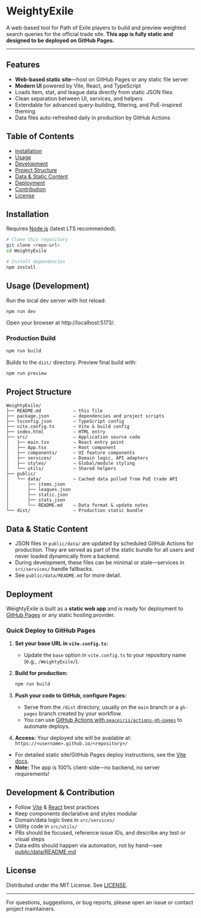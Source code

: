 # WeightyExile

A web-based tool for Path of Exile players to build and preview weighted search queries for the official trade site. **This app is fully static and designed to be deployed on GitHub Pages.**

---

## Features

- **Web-based static site**—host on GitHub Pages or any static file server
- **Modern UI** powered by Vite, React, and TypeScript
- Loads item, stat, and league data directly from static JSON files
- Clean separation between UI, services, and helpers
- Extendable for advanced query-building, filtering, and PoE-inspired theming
- Data files auto-refreshed daily in production by GitHub Actions

## Table of Contents

- [Installation](#installation)
- [Usage](#usage)
- [Development](#development)
- [Project Structure](#project-structure)
- [Data & Static Content](#data--static-content)
- [Deployment](#deployment)
- [Contribution](#contribution)
- [License](#license)

## Installation

Requires [Node.js](https://nodejs.org/) (latest LTS recommended).

```bash
# Clone this repository
git clone <repo-url>
cd WeightyExile

# Install dependencies
npm install
```

## Usage (Development)

Run the local dev server with hot reload:

```bash
npm run dev
```

Open your browser at http://localhost:5173/.

### Production Build

```bash
npm run build
```

Builds to the `dist/` directory. Preview final build with:

```bash
npm run preview
```

## Project Structure

```
WeightyExile/
├── README.md            – this file
├── package.json         – dependencies and project scripts
├── tsconfig.json        – TypeScript config
├── vite.config.ts       – Vite & build config
├── index.html           – HTML entry
├── src/                 – Application source code
│   ├── main.tsx         – React entry point
│   ├── App.tsx          – Root component
│   ├── components/      – UI feature components
│   ├── services/        – Domain logic, API adapters
│   ├── styles/          – Global/module styling
│   └── utils/           – Shared helpers
├── public/
│   └── data/            – Cached data pulled from PoE trade API
│       ├── items.json
│       ├── leagues.json
│       ├── static.json
│       ├── stats.json
│       └── README.md    – Data format & update notes
└── dist/                – Production static bundle
```

## Data & Static Content

- JSON files in `public/data/` are updated by scheduled GitHub Actions for production. They are served as part of the static bundle for all users and never loaded dynamically from a backend.
- During development, these files can be minimal or stale—services in `src/services/` handle fallbacks.
- See `public/data/README.md` for more detail.

## Deployment

WeightyExile is built as a **static web app** and is ready for deployment to [GitHub Pages](https://pages.github.com/) or any static hosting provider.

### Quick Deploy to GitHub Pages

1. **Set your base URL in `vite.config.ts`:**
   - Update the `base` option in `vite.config.ts` to your repository name (e.g., `/WeightyExile/`).

2. **Build for production:**
   ```bash
   npm run build
   ```

3. **Push your code to GitHub, configure Pages:**
   - Serve from the `/dist` directory, usually on the `main` branch or a `gh-pages` branch created by your workflow.
   - You can use [GitHub Actions with `peaceiris/actions-gh-pages`](https://github.com/peaceiris/actions-gh-pages) to automate deploys.

4. **Access:** Your deployed site will be available at:
   `https://<username>.github.io/<repository>/`

- For detailed static site/GitHub Pages deploy instructions, see the [Vite docs](https://vitejs.dev/guide/static-deploy.html#github-pages).
- **Note:** The app is 100% client-side—no backend, no server requirements!

## Development & Contribution

- Follow [Vite](https://vitejs.dev/) & [React](https://react.dev/) best practices
- Keep components declarative and styles modular
- Domain/data logic lives in `src/services/`
- Utility code in `src/utils/`
- PRs should be focused, reference issue IDs, and describe any test or visual steps
- Data edits should happen via automation, not by hand—see [public/data/README.md](public/data/README.md)

## License

Distributed under the MIT License. See [LICENSE](LICENSE).

---

For questions, suggestions, or bug reports, please open an issue or contact project maintainers.